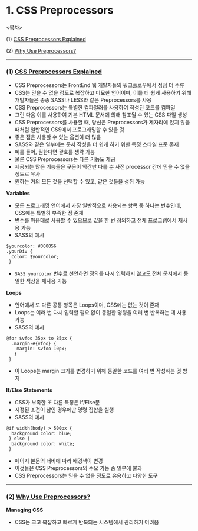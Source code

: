 # 1. CSS Preprocessors

<목차>

(1) [CSS Preprocessors Explained](#1-a-look-at-some-css-methodologieshttpswwwwebfxcomblogweb-designcss-methodologies)

(2) [Why Use Preprocessors?](#2-html-full-course---build-a-website-tutorialhttpswwwyoutubecomwatchvpqn-pnxpavg)

---

### (1) [CSS Preprocessors Explained](https://www.freecodecamp.org/news/css-preprocessors/#:~:text=CSS%20Preprocessors%20compile%20the%20code,preprocessor%20were%20not%20in%20place.)

- CSS Preprocessors는 FrontEnd 웹 개발자들의 워크플로우에서 점점 더 주류
- CSS는 믿을 수 없을 정도로 복잡하고 미묘한 언어이며, 이를 더 쉽게 사용하기 위해 개발자들은 종종 SASS나 LESS와 같은 Preprocessors를 사용
- CSS Preprocessors는 특별한 컴파일러를 사용하여 작성된 코드를 컴파일
- 그런 다음 이를 사용하여 기본 HTML 문서에 의해 참조될 수 있는 CSS 파일 생성
- CSS Preprocessors를 사용할 때, 당신은 Preprocessors가 제자리에 있지 않을 때처럼 일반적인 CSS에서 프로그래밍할 수 있을 것
- 좋은 점은 사용할 수 있는 옵션이 더 많음
- SASS와 같은 일부에는 문서 작성을 더 쉽게 하기 위한 특정 스타일 표준 존재
- 예를 들어, 원한다면 괄호를 생략 가능
- 물론 CSS Preprocessors는 다른 기능도 제공
- 제공되는 많은 기능들은 구문이 약간만 다를 뿐 사전 processor 간에 믿을 수 없을 정도로 유사
- 원하는 거의 모든 것을 선택할 수 있고, 같은 것들을 성취 가능

**Variables**

- 모든 프로그래밍 언어에서 가장 일반적으로 사용되는 항목 중 하나는 변수인데, CSS에는 특별히 부족한 점 존재
- 변수를 마음대로 사용할 수 있으므로 값을 한 번 정의하고 전체 프로그램에서 재사용 가능
- SASS의 예시

```
$yourcolor: #000056
.yourDiv {
  color: $yourcolor;
 }
```

- `SASS yourcolor` 변수로 선언하면 정의를 다시 입력하지 않고도 전체 문서에서 동일한 색상을 재사용 가능

**Loops**

- 언어에서 또 다른 공통 항목은 Loops이며, CSS에는 없는 것이 존재
- Loops는 여러 번 다시 입력할 필요 없이 동일한 명령을 여러 번 반복하는 데 사용 가능
- SASS의 예시

```
@for $vfoo 35px to 85px {
  .margin-#{vfoo} {
    margin: $vfoo 10px;
   }
 }
```

- 이 Loops는 margin 크기를 변경하기 위해 동일한 코드를 여러 번 작성하는 것 방지

**If/Else Statements**

- CSS가 부족한 또 다른 특징은 If/Else문
- 지정된 조건이 참인 경우에만 명령 집합을 실행
- SASS의 예시

```
@if width(body) > 500px {
  background color: blue;
 } else {
  background color: white;
 }
```

- 페이지 본문의 너비에 따라 배경색이 변경
- 이것들은 CSS Preprocessors의 주요 기능 중 일부에 불과
- CSS Preprocessors는 믿을 수 없을 정도로 유용하고 다양한 도구

---

### (2) [Why Use Preprocessors?](https://sherocommerce.com/what-is-a-css-preprocessors-why-use-them/)

**Managing CSS**

- CSS는 크고 복잡하고 빠르게 반복되는 시스템에서 관리하기 어려움
